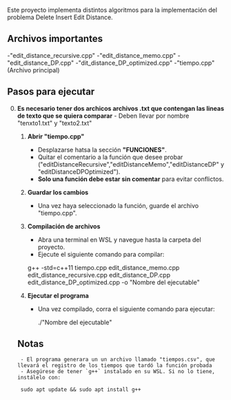 Este proyecto implementa distintos algoritmos para la implementación del problema Delete Insert Edit Distance.

## Archivos importantes
-"edit_distance_recursive.cpp"
-"edit_distance_memo.cpp"
-"edit_distance_DP.cpp"
-"dit_distance_DP_optimized.cpp"
-"tiempo.cpp" (Archivo principal)

## Pasos para ejecutar

0. **Es necesario tener dos archicos archivos .txt que contengan las lineas de texto que se quiera comparar**
        - Deben llevar por nombre "tenxto1.txt" y "texto2.txt"
    
    1. **Abrir "tiempo.cpp"**
        - Desplazarse hatsa la sección **"FUNCIONES"**.
        - Quitar el comentario a la función que desee probar ("editDistanceRecursive","editDistanceMemo","editDistanceDP" y "editDistanceDPOptimized").
        - **Solo una función debe estar sin comentar** para evitar conflictos.

    2. **Guardar los cambios**  
        - Una vez haya seleccionado la función, guarde el archivo "tiempo.cpp".

   3. **Compilación de archivos**
        - Abra una terminal en WSL y navegue hasta la carpeta del proyecto.
        - Ejecute el siguiente comando para compilar:

        g++ -std=c++11 tiempo.cpp edit_distance_memo.cpp edit_distance_recursive.cpp edit_distance_DP.cpp edit_distance_DP_optimized.cpp -o "Nombre del ejecutable"

    4. **Ejecutar el programa**
        - Una vez compilado, corra el siguiente comando para ejecutar:

            ./"Nombre del ejecutable"

    ## Notas
        - El programa generara un un archivo llamado "tiempos.csv", que llevará el registro de los tiempos que tardó la función probada
        - Asegúrese de tener `g++` instalado en su WSL. Si no lo tiene, instálelo con:

        sudo apt update && sudo apt install g++
